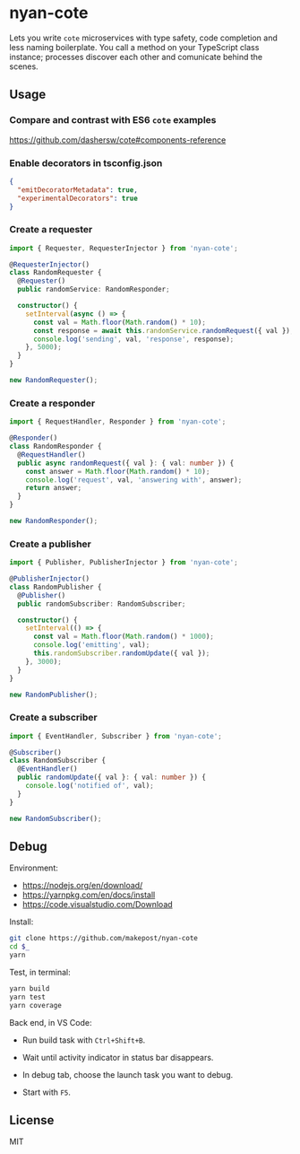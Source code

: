 # nyan-cote

Lets you write `cote` microservices with type safety, code completion and less
naming boilerplate. You call a method on your TypeScript class instance;
processes discover each other and comunicate behind the scenes.

## Usage

### Compare and contrast with ES6 `cote` examples

https://github.com/dashersw/cote#components-reference

### Enable decorators in tsconfig.json

```json
{
  "emitDecoratorMetadata": true,
  "experimentalDecorators": true
}
```

### Create a requester

```typescript
import { Requester, RequesterInjector } from 'nyan-cote';

@RequesterInjector()
class RandomRequester {
  @Requester()
  public randomService: RandomResponder;

  constructor() {
    setInterval(async () => {
      const val = Math.floor(Math.random() * 10);
      const response = await this.randomService.randomRequest({ val });
      console.log('sending', val, 'response', response);
    }, 5000);
  }
}

new RandomRequester();
```

### Create a responder

```typescript
import { RequestHandler, Responder } from 'nyan-cote';

@Responder()
class RandomResponder {
  @RequestHandler()
  public async randomRequest({ val }: { val: number }) {
    const answer = Math.floor(Math.random() * 10);
    console.log('request', val, 'answering with', answer);
    return answer;
  }
}

new RandomResponder();
```

### Create a publisher

```typescript
import { Publisher, PublisherInjector } from 'nyan-cote';

@PublisherInjector()
class RandomPublisher {
  @Publisher()
  public randomSubscriber: RandomSubscriber;

  constructor() {
    setInterval(() => {
      const val = Math.floor(Math.random() * 1000);
      console.log('emitting', val);
      this.randomSubscriber.randomUpdate({ val });
    }, 3000);
  }
}

new RandomPublisher();
```

### Create a subscriber

```typescript
import { EventHandler, Subscriber } from 'nyan-cote';

@Subscriber()
class RandomSubscriber {
  @EventHandler()
  public randomUpdate({ val }: { val: number }) {
    console.log('notified of', val);
  }
}

new RandomSubscriber();
```

## Debug

Environment:

* https://nodejs.org/en/download/
* https://yarnpkg.com/en/docs/install
* https://code.visualstudio.com/Download

Install:

```bash
git clone https://github.com/makepost/nyan-cote
cd $_
yarn
```

Test, in terminal:

```bash
yarn build
yarn test
yarn coverage
```

Back end, in VS Code:

* Run build task with `Ctrl+Shift+B`.

* Wait until activity indicator in status bar disappears.

* In debug tab, choose the launch task you want to debug.

* Start with `F5`.

## License

MIT
